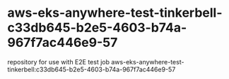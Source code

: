 # aws-eks-anywhere-test-tinkerbell-c33db645-b2e5-4603-b74a-967f7ac446e9-57
repository for use with E2E test job aws-eks-anywhere-test-tinkerbell:c33db645-b2e5-4603-b74a-967f7ac446e9-57
